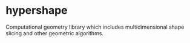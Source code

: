 # hypershape

Computational geometry library which includes multidimensional shape slicing and other geometric algorithms.
